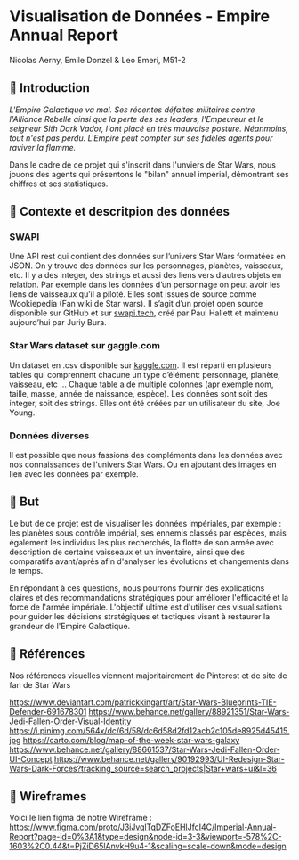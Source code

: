 # Visualisation de Données - Empire Annual Report
Nicolas Aerny, Emile Donzel & Leo Emeri, M51-2
## 💭  Introduction

*L'Empire Galactique va mal. Ses récentes défaites militaires contre l'Alliance Rebelle ainsi que la perte des ses leaders, l'Empeureur et le seigneur Sith Dark Vador, l'ont placé en très mauvaise posture. Néanmoins, tout n'est pas perdu. L'Empire peut compter sur ses fidèles agents pour raviver la flamme.*

Dans le cadre de ce projet qui s'inscrit dans l'unviers de Star Wars, nous jouons des agents qui présentons le "bilan" annuel impérial, démontrant ses chiffres et ses statistiques.

## 💾  Contexte et descritpion des données
### SWAPI
Une API rest qui contient des données sur l’univers Star Wars formatées en JSON. On y trouve des données sur les personnages, planètes, vaisseaux, etc. Il y a des integer, des strings et aussi des liens vers d’autres objets en relation. Par exemple dans les données d’un personnage on peut avoir les liens de vaisseaux qu’il a piloté.
 Elles sont issues de source comme Wookiepedia (Fan wiki de Star wars). Il s’agit d’un projet open source disponible sur GitHub et sur [swapi.tech](https://swapi.tech/), créé par Paul Hallett et maintenu aujourd’hui par Juriy Bura.

### Star Wars dataset sur gaggle.com
Un dataset en .csv disponible sur [kaggle.com](https://www.kaggle.com/datasets/jsphyg/star-wars). Il est réparti en plusieurs tables qui comprennent chacune un type d’élément: personnage, planète, vaisseau, etc … Chaque table a de multiple colonnes (apr exemple nom, taille, masse, année de naissance, espèce). Les données sont soit des integer, soit des strings.
Elles ont été créées par un utilisateur du site, Joe Young.

### Données diverses
Il est possible que nous fassions des compléments dans les données avec nos connaissances de l'univers Star Wars. Ou en ajoutant des images en lien avec les données par exemple.
## 🎯  But

Le but de ce projet est de visualiser les données impériales, par exemple : les planètes sous contrôle impérial, ses ennemis classés par espèces, mais également les individus les plus recherchés, la flotte de son armée avec description de certains vaisseaux et un inventaire, ainsi que des comparatifs avant/après afin d'analyser les évolutions et changements dans le temps.

En répondant à ces questions, nous pourrons fournir des explications claires et des recommandations stratégiques pour améliorer l'efficacité et la force de l'armée impériale. L'objectif ultime est d'utiliser ces visualisations pour guider les décisions stratégiques et tactiques visant à restaurer la grandeur de l'Empire Galactique.
## 🌌  Références

Nos références visuelles viennent majoritairement de Pinterest et de site de fan de Star Wars

https://www.deviantart.com/patrickkingart/art/Star-Wars-Blueprints-TIE-Defender-691678301
https://www.behance.net/gallery/88921351/Star-Wars-Jedi-Fallen-Order-Visual-Identity
https://i.pinimg.com/564x/dc/6d/58/dc6d58d2fd12acb2c105de8925d45415.jpg 
https://carto.com/blog/map-of-the-week-star-wars-galaxy
https://www.behance.net/gallery/88661537/Star-Wars-Jedi-Fallen-Order-UI-Concept
https://www.behance.net/gallery/90192993/UI-Redesign-Star-Wars-Dark-Forces?tracking_source=search_projects|Star+wars+ui&l=36

## 🎇 Wireframes
Voici le lien figma de notre Wireframe :
https://www.figma.com/proto/J3iJvqlTqDZFoEHlJfcI4C/Imperial-Annual-Report?page-id=0%3A1&type=design&node-id=3-3&viewport=-578%2C-1603%2C0.44&t=PjZiD65lAnvkH9u4-1&scaling=scale-down&mode=design 
